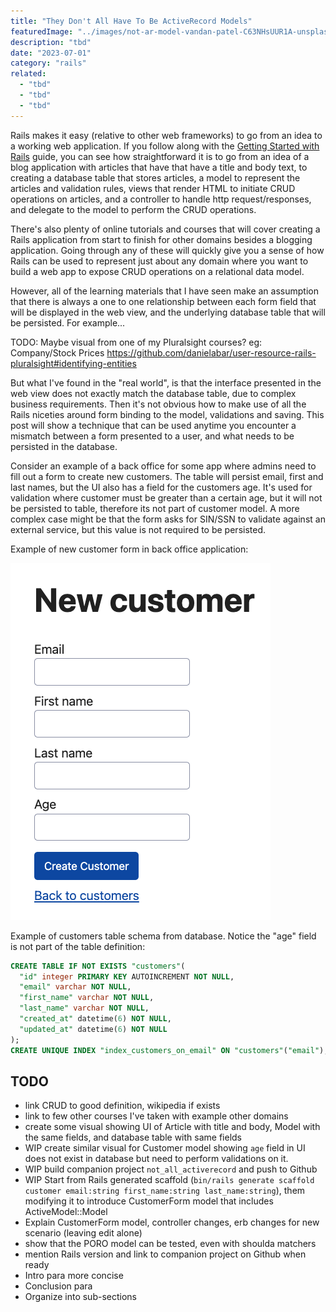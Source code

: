 ```yaml
---
title: "They Don't All Have To Be ActiveRecord Models"
featuredImage: "../images/not-ar-model-vandan-patel-C63NHsUUR1A-unsplash.jpg"
description: "tbd"
date: "2023-07-01"
category: "rails"
related:
  - "tbd"
  - "tbd"
  - "tbd"
---
```


Rails makes it easy (relative to other web frameworks) to go from an idea to a working web application. If you follow along with the [Getting Started with Rails](https://guides.rubyonrails.org/getting_started.html) guide, you can see how straightforward it is to go from an idea of a blog application with articles that have that have a title and body text, to creating a database table that stores articles, a model to represent the articles and validation rules, views that render HTML to initiate CRUD operations on articles, and a controller to handle http request/responses, and delegate to the model to perform the CRUD operations.

There's also plenty of online tutorials and courses that will cover creating a Rails application from start to finish for other domains besides a blogging application. Going through any of these will quickly give you a sense of how Rails can be used to represent just about any domain where you want to build a web app to expose CRUD operations on a relational data model.

However, all of the learning materials that I have seen make an assumption that there is always a one to one relationship between each form field that will be displayed in the web view, and the underlying database table that will be persisted. For example...

TODO: Maybe visual from one of my Pluralsight courses? eg: Company/Stock Prices https://github.com/danielabar/user-resource-rails-pluralsight#identifying-entities

But what I've found in the "real world", is that the interface presented in the web view does not exactly match the database table, due to complex business requirements. Then it's not obvious how to make use of all the Rails niceties around form binding to the model, validations and saving. This post will show a technique that can be used anytime you encounter a mismatch between a form presented to a user, and what needs to be persisted in the database.

Consider an example of a back office for some app where admins need to fill out a form to create new customers. The table will persist email, first and last names, but the UI also has a field for the customers age. It's used for validation where customer must be greater than a certain age, but it will not be persisted to table, therefore its not part of customer model. A more complex case might be that the form asks for SIN/SSN to validate against an external service, but this value is not required to be persisted.

Example of new customer form in back office application:

![new customer form](../images/not-all-ar-new-customer.png "new customer form")

Example of customers table schema from database. Notice the "age" field is not part of the table definition:

```sql
CREATE TABLE IF NOT EXISTS "customers"(
  "id" integer PRIMARY KEY AUTOINCREMENT NOT NULL,
  "email" varchar NOT NULL,
  "first_name" varchar NOT NULL,
  "last_name" varchar NOT NULL,
  "created_at" datetime(6) NOT NULL,
  "updated_at" datetime(6) NOT NULL
);
CREATE UNIQUE INDEX "index_customers_on_email" ON "customers"("email");
```

## TODO
* link CRUD to good definition, wikipedia if exists
* link to few other courses I've taken with example other domains
* create some visual showing UI of Article with title and body, Model with the same fields, and database table with same fields
* WIP create similar visual for Customer model showing `age` field in UI does not exist in database but need to perform validations on it.
* WIP build companion project `not_all_activerecord` and push to Github
* WIP Start from Rails generated scaffold (`bin/rails generate scaffold customer email:string first_name:string last_name:string`), them modifying it to introduce CustomerForm model that includes ActiveModel::Model
* Explain CustomerForm model, controller changes, erb changes for new scenario (leaving edit alone)
* show that the PORO model can be tested, even with shoulda matchers
* mention Rails version and link to companion project on Github when ready
* Intro para more concise
* Conclusion para
* Organize into sub-sections
